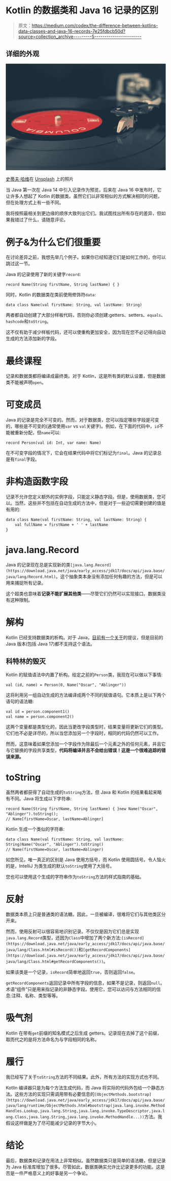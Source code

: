 # Kotlin 的数据类和 Java 16 记录的区别

> 原文：<https://medium.com/codex/the-difference-between-kotlins-data-classes-and-java-16-records-7e25fdbcb50d?source=collection_archive---------5----------------------->

## 详细的外观

![](img/fa17be42e9ada47edf9cf7840de0d1c4.png)

[史蒂夫·哈维](https://unsplash.com/@trommelkopf?utm_source=medium&utm_medium=referral)在 [Unsplash](https://unsplash.com?utm_source=medium&utm_medium=referral) 上的照片

当 Java 第一次在 Java 14 中引入记录作为预览，后来在 Java 16 中发布时，它让许多人想起了 Kotlin 的数据类。虽然它们以非常相似的方式解决相同的问题，但在处理方式上有一些不同。

我将按照最相关到更边缘的顺序大致列出它们。我试图找出所有存在的差异，但如果我错过了什么，请随意评论。

# 例子&为什么它们很重要

在讨论差异之前，我想先举几个例子。如果你已经知道它们是如何工作的，你可以跳过这一节。

Java 的记录使用了新的关键字`record`:

```
record Name(String firstName, String lastName) { }
```

同时，Kotlin 的数据类在类前使用修饰符`data`:

```
data class Name(val firstName: String, val lastName: String)
```

两者都自动创建了大部分样板代码，否则你必须创建:getters、setters、`equals`、`hashcode`和`toString`。

这不仅有助于减少样板代码，还可以使重构更加安全，因为现在您不必记得向自动生成的方法添加新的字段。

# 最终课程

记录和数据类都将编译成最终类。对于 Kotlin，这是所有类的默认设置，但是数据类不能被声明`open`。

# 可变成员

Java 的记录是完全不可变的。然而，对于数据类，您可以指定哪些字段是可变的，哪些是不可变的(通常使用`var` vs `val`关键字)。例如，在下面的代码中，`id`不能被重新分配，但`name`可以:

```
record Person(val id: Int, var name: Name)
```

在不可变字段的情况下，它会在结果代码中将它们标记为`final`。Java 的记录总是有`final`字段。

# 非构造函数字段

记录不允许您定义额外的实例字段，只能定义静态字段。但是，使用数据类，您可以。当然，这些并不包括在自动生成的方法中，但是对于一些迫切需要创建的值是有用的:

```
data class Name(val firstName: String, val lastName: String) {
    val fullName = firstName + ' ' + lastName
}
```

# java.lang.Record

Java 的记录现在总是实现新的类`[java.lang.Record](https://download.java.net/java/early_access/jdk17/docs/api/java.base/java/lang/Record.html)`。这个抽象类本身没有添加任何有趣的方法，但是可以用来捕捉所有记录。

这个超类也意味着**记录不能扩展其他类**——尽管它们仍然可以实现接口。数据类没有这种限制。

# 解构

Kotlin 已经支持数据类的析构。对于 Java，[目前有一个关于](https://cr.openjdk.java.net/~briangoetz/amber/serialization.html#sidebar-pattern-matching)的提议，但是目前的 Java 版本(包括 Java 17)都不支持这个语法。

## 科特林的毁灭

Kotlin 的赋值语法中内置了析构。给定之前的`Person`类，我现在可以做以下事情:

```
val (id, name) = Person(0, Name("Oscar", "Ablinger"))
```

这将利用另一组自动生成的方法编译成两个不同的赋值语句。它本质上是以下两个语句的语法糖:

```
val id = person.component1()
val name = person.component2()
```

这两个变量都是类型化的，因此当更改字段类型时，结果变量将更新它们的类型。它们也不必是详尽的，所以当您添加另一个字段时，相同的代码仍然可以工作。

然而，这意味着如果您添加一个字段作为除最后一个元素之外的任何元素，并且它与它替换的字段共享类型，**代码将编译并且不会给出错误！这是一个很难追踪的错误来源。**

# toString

虽然两者都获得了自动生成的`toString`方法，但 Java 和 Kotlin 的结果看起来略有不同。Java 将生成以下字符串:

```
record Name(String firstName, String lastName) { }new Name("Oscar", "Ablinger").toString();
// Name[firstName=Oscar, lastName=Ablinger]
```

Kotlin 生成一个类似的字符串:

```
data class Name(val firstName: String, val lastName: String)Name("Oscar", "Ablinger").toString()
// Name(firstName=Oscar, lastName=Ablinger)
```

如您所见，唯一真正的区别是 Java 使用方括号，而 Kotlin 使用圆括号。令人恼火的是，IntelliJ 为类生成的默认`toString`使用了大括号。

您也可以使用这个生成的字符串作为`toString`方法的样式指南的基础。

# 反射

数据类本质上只是普通类的语法糖。因此，一旦被编译，很难将它们与其他类区分开来。

然而，使用反射可以很容易地识别记录。不仅仅是因为它们总是实现`java.lang.Record`类型，还因为`Class`中增加了两个新方法:`[isRecord](https://download.java.net/java/early_access/jdk17/docs/api/java.base/java/lang/Class.html#isRecord())`和`[getRecordComponents](https://download.java.net/java/early_access/jdk17/docs/api/java.base/java/lang/Class.html#getRecordComponents())`。

如果该类是一个记录，`isRecord`简单地返回`true`，否则返回`false`。

`getRecordComponents`返回记录中所有字段的信息，如果不是记录，则返回`null`。术语“组件”只是用来指记录的非静态字段。使用它，您可以访问与方法相同的信息:注释、名称、类型等等。

# 吸气剂

Kotlin 在带有`get`前缀的知名模式之后生成 getters。记录现在去掉了这个前缀，取而代之的是将方法命名为与字段相同的名称。

# 履行

我已经写了关于`toString`方法的不同结果。此外，所有方法的实现方式也不同。

Kotlin 编译器只是为每个方法生成代码，而 Java 将实际的代码外包给一个静态方法。这些方法的实现只需调用带有必要信息的`[ObjectMethods.bootstrap](https://download.java.net/java/early_access/jdk17/docs/api/java.base/java/lang/runtime/ObjectMethods.html#bootstrap(java.lang.invoke.MethodHandles.Lookup,java.lang.String,java.lang.invoke.TypeDescriptor,java.lang.Class,java.lang.String,java.lang.invoke.MethodHandle...))`方法。我假设这样做是为了尽可能减少记录的字节大小。

# 结论

最后，数据类和记录在用法上非常相似。虽然数据类只是简单的语法糖，但是记录为 Java 标准库增加了很多。尽管如此，数据类确实允许比记录更多的功能。这是否是一件严格意义上的好事是另一个争论。